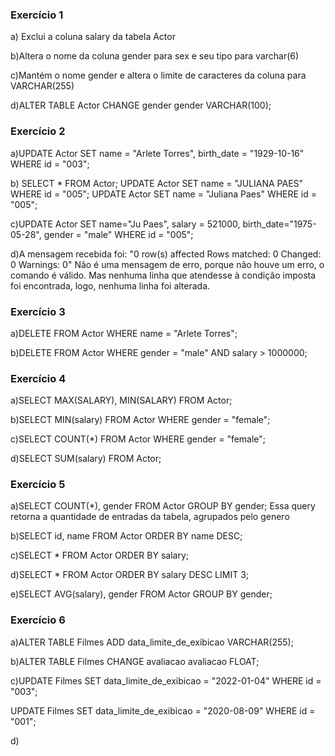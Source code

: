 ### Exercício 1
a) Exclui a coluna salary da tabela Actor

b)Altera o nome da coluna gender para sex e seu tipo para varchar(6)

c)Mantém o nome gender e altera o limite de caracteres da coluna para VARCHAR(255)

d)ALTER TABLE Actor CHANGE gender gender VARCHAR(100);

### Exercício 2
a)UPDATE Actor SET name = "Arlete Torres", birth_date = "1929-10-16" WHERE id = "003";

b)
SELECT * FROM Actor;
UPDATE Actor SET name = "JULIANA PAES" WHERE id = "005";
UPDATE Actor SET name = "Juliana Paes" WHERE id = "005";

c)UPDATE Actor
SET name="Ju Paes", salary = 521000, birth_date="1975-05-28", gender = "male" 
WHERE id = "005";

d)A mensagem recebida foi: "0 row(s) affected Rows matched: 0  Changed: 0  Warnings: 0"
Não é uma mensagem de erro, porque não houve um erro, o comando é válido. Mas nenhuma linha que atendesse à condição imposta foi encontrada, logo, nenhuma linha foi alterada.

### Exercício 3
a)DELETE FROM Actor WHERE name = "Arlete Torres";

b)DELETE FROM Actor WHERE gender = "male" AND salary > 1000000;

### Exercício 4
a)SELECT MAX(SALARY), MIN(SALARY) FROM  Actor; 

b)SELECT MIN(salary) FROM Actor WHERE gender = "female";

c)SELECT COUNT(*) FROM Actor WHERE gender = "female";

d)SELECT SUM(salary) FROM Actor;

### Exercício 5

a)SELECT COUNT(*), gender FROM Actor GROUP BY gender;
Essa query retorna a quantidade de entradas da tabela, agrupados pelo genero

b)SELECT id, name FROM Actor ORDER BY name DESC;

c)SELECT * FROM Actor ORDER BY salary;

d)SELECT * FROM Actor ORDER BY salary DESC LIMIT 3;

e)SELECT AVG(salary), gender FROM Actor GROUP BY gender;

### Exercício 6

a)ALTER TABLE Filmes ADD data_limite_de_exibicao VARCHAR(255);

b)ALTER TABLE Filmes CHANGE avaliacao avaliacao FLOAT;

c)UPDATE Filmes SET data_limite_de_exibicao = "2022-01-04" WHERE id = "003";

UPDATE Filmes SET data_limite_de_exibicao = "2020-08-09" WHERE id = "001";

d)